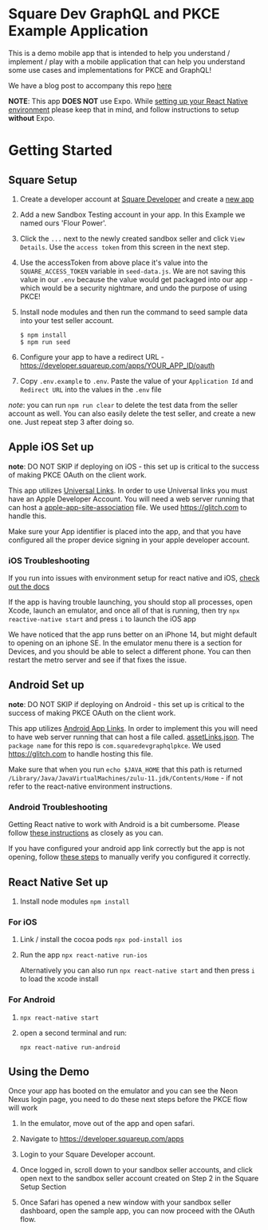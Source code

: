 # Square Dev GraphQL and PKCE Example Application

This is a demo mobile app that is intended to help you understand / implement / play with a mobile application that can help you understand some use cases and implementations for PKCE and GraphQL!

We have a blog post to accompany this repo [here](https://developer.squareup.com/blog/unlock-a-better-mobile-experience-with-square-graphql-and-pkce)

**NOTE**: This app **DOES NOT** use Expo. While [setting up your React Native environment](https://reactnative.dev/docs/environment-setup) please keep that in mind, and follow instructions to setup **without** Expo.

# Getting Started
## Square Setup
1. Create a developer account at [Square Developer](developer.squareup.com) and create a [new app](developer.squareup.com/apps)

1. Add a new Sandbox Testing account in your app. In this Example we named ours 'Flour Power'. 

1. Click the `...` next to the newly created sandbox seller and click `View Details`. Use the `access token` from this screen in the next step.


1. Use the accessToken from above place it's value into the `SQUARE_ACCESS_TOKEN` variable in `seed-data.js`. We are not saving this value in our `.env` because the value would get packaged into our app - which would be a security nightmare, and undo the purpose of using PKCE!

1. Install node modules and then run the command to seed sample data into your test seller account.
    ```
    $ npm install
    $ npm run seed
    ```
1. Configure your app to have a redirect URL - https://developer.squareup.com/apps/YOUR_APP_ID/oauth

1. Copy `.env.example` to `.env`. Paste the value of your `Application Id` and `Redirect URL` into the values in the `.env` file


*note*: you can run `npm run clear` to delete the test data from the seller account as well. You can also easily delete the test seller, and create a new one. Just repeat step 3 after doing so.
## Apple iOS Set up

**note**: DO NOT SKIP if deploying on iOS - this set up is critical to the success of making PKCE OAuth on the client work.

This app utilizes [Universal Links](https://developer.apple.com/ios/universal-links/). In order to use Universal links you must have an Apple Developer Account. You will need a web server running that can host a [apple-app-site-association](https://developer.apple.com/documentation/xcode/supporting-associated-domains?language=objc) file. We used https://glitch.com to handle this.

Make sure your App identifier is placed into the app, and that you have configured all the proper device signing in your apple developer account.

### iOS Troubleshooting
If you run into issues with environment setup for react native and iOS, [check out the docs](https://reactnative.dev/docs/environment-setup)

If the app is having trouble launching, you should stop all processes, open Xcode, launch an emulator, and once all of that is running, then try `npx reactive-native start` and press `i` to launch the iOS app

We have noticed that the app runs better on an iPhone 14, but might default to opening on an iphone SE. In the emulator menu there is a section for Devices, and you should be able to select a different phone. You can then restart the metro server and see if that fixes the issue.


## Android Set up

**note**: DO NOT SKIP if deploying on Android - this set up is critical to the success of making PKCE OAuth on the client work.

This app utilizes [Android App Links](https://developer.android.com/training/app-links#android-app-links). In order to implement this you will need to have web server running that can host a file called. [assetLinks.json](https://developer.android.com/training/app-links/verify-android-applinks#web-assoc). The `package name` for this repo is `com.squaredevgraphqlpkce`. We used https://glitch.com to handle hosting this file.

Make sure that when you run `echo $JAVA_HOME` that this path is returned
`/Library/Java/JavaVirtualMachines/zulu-11.jdk/Contents/Home` - if not refer to the react-native environment instructions.

### Android Troubleshooting
Getting React native to work with Android is a bit cumbersome. Please follow [these instructions](https://reactnative.dev/docs/environment-setup) as closely as you can. 

If you have configured your android app link correctly but the app is not opening, follow [these steps](https://developer.android.com/training/app-links/verify-android-applinks#manual-verification) to manually verify you configured it correctly.


## React Native Set up

1. Install node modules
`npm install`

### For iOS
1. Link / install the cocoa pods
`npx pod-install ios`

1. Run the app
`npx react-native run-ios`

    Alternatively you can also run `npx react-native start` and then press `i` to load the xcode install


### For Android
1. `npx react-native start`

1. open a second terminal and run:

    `npx react-native run-android`



## Using the Demo

Once your app has booted on the emulator and you can see the Neon Nexus login page, you need to do these next steps before the PKCE flow will work

1. In the emulator, move out of the app and open safari.

1. Navigate to https://developer.squareup.com/apps

1. Login to your Square Developer account.

1. Once logged in, scroll down to your sandbox seller accounts, and click open next to the sandbox seller account created on Step 2 in the Square Setup Section

1. Once Safari has opened a new window with your sandbox seller dashboard, open the sample app, you can now proceed with the OAuth flow.


